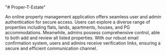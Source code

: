 "# Proper-T-Estate" 

An online property management application offers seamless user and admin authentication for secure access. Users can explore a diverse range of properties including flats, lands, apartments, houses, and PG accommodations. Meanwhile, admins possess comprehensive control, able to both add and review all listed properties. With our robust email confirmation system, users and admins receive verification links, ensuring a secure and efficient communication channel.
